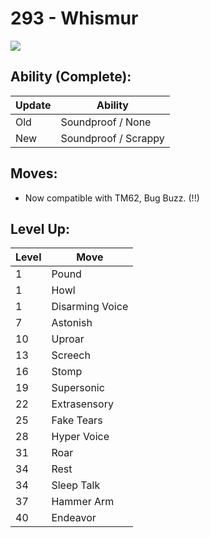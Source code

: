 # 293 - Whismur
![][293]

## Ability (Complete):

Update | Ability
---    | ---
Old    | Soundproof / None
New    | Soundproof / Scrappy

## Moves:

 - Now compatible with TM62, Bug Buzz. (!!)

## Level Up:

Level | Move
---   | ---
  1   | Pound
  1   | Howl
  1   | Disarming Voice
  7   | Astonish
 10   | Uproar
 13   | Screech
 16   | Stomp
 19   | Supersonic
 22   | Extrasensory
 25   | Fake Tears
 28   | Hyper Voice
 31   | Roar
 34   | Rest
 34   | Sleep Talk
 37   | Hammer Arm
 40   | Endeavor



[293]: /img/pokemon/293.png
